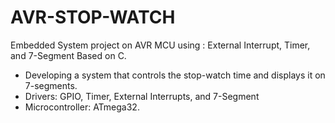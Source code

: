 # AVR-STOP-WATCH
Embedded System project  on AVR MCU using : External Interrupt, Timer, and 7-Segment Based on C.

*	Developing a system that controls the stop-watch time and displays it on 7-segments.
*	Drivers: GPIO, Timer, External Interrupts, and 7-Segment 
*	Microcontroller: ATmega32.
